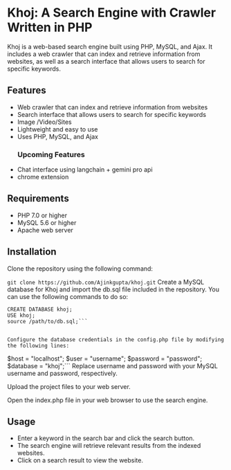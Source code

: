 # Khoj: A Search Engine with Crawler Written in PHP

Khoj is a web-based search engine built using PHP, MySQL, and Ajax. It includes a web crawler that can index and retrieve information from websites, as well as a search interface that allows users to search for specific keywords.

## Features
- Web crawler that can index and retrieve information from websites
- Search interface that allows users to search for specific keywords
- Image /Video/Sites
- Lightweight and easy to use
- Uses PHP, MySQL, and Ajax
   ### Upcoming Features
-  Chat interface using langchain + gemini pro api
-  chrome extension



## Requirements
- PHP 7.0 or higher
- MySQL 5.6 or higher
- Apache web server 

## Installation
Clone the repository using the following command:
 
```git clone https://github.com/Ajinkgupta/khoj.git```
Create a MySQL database for Khoj and import the db.sql file included in the repository. You can use the following commands to do so:

 
```mysql -u username -p
CREATE DATABASE khoj;
USE khoj;
source /path/to/db.sql;``` 


Configure the database credentials in the config.php file by modifying the following lines:

```
$host = "localhost";
$user = "username";
$password = "password";
$database = "khoj";```
Replace username and password with your MySQL username and password, respectively.

Upload the project files to your web server.

Open the index.php file in your web browser to use the search engine.
 

## Usage
- Enter a keyword in the search bar and click the search button.
- The search engine will retrieve relevant results from the indexed websites.
- Click on a search result to view the website. 
